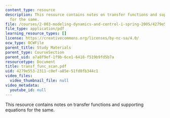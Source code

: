 ```yaml
---
content_type: resource
description: This resource contains notes on transfer functions and supporting equations
  for the same.
file: /courses/2-003-modeling-dynamics-and-control-i-spring-2005/4279e5532311c0efa85e51fd0fb344c1_transf_func_scan.pdf
file_type: application/pdf
learning_resource_types: []
license: https://creativecommons.org/licenses/by-nc-sa/4.0/
ocw_type: OCWFile
parent_title: Study Materials
parent_type: CourseSection
parent_uid: a7a8f9ef-1f9b-6ce1-6418-f519b9fd5b7a
resourcetype: Document
title: transf_func_scan.pdf
uid: 4279e553-2311-c0ef-a85e-51fd0fb344c1
video_files:
  video_thumbnail_file: null
video_metadata:
  youtube_id: null
---
```

This resource contains notes on transfer functions and supporting equations for the same.